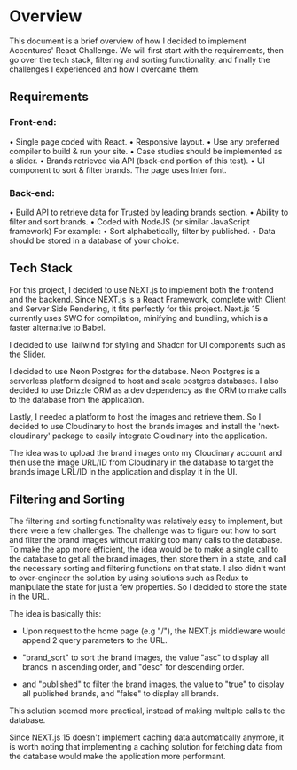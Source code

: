 # Overview

This document is a brief overview of how I decided to implement Accentures' React Challenge. We will first start with the requirements, then go over the tech stack, filtering and sorting functionality, and finally the challenges I experienced and how I overcame them.

## Requirements

### Front-end:
• Single page coded with React.
• Responsive layout.
• Use any preferred compiler to build & run your site.
• Case studies should be implemented as a slider.
• Brands retrieved via API (back-end portion of this test).
• UI component to sort & filter brands.
The page uses Inter font.

### Back-end:
• Build API to retrieve data for Trusted by leading brands section.
• Ability to filter and sort brands.
• Coded with NodeJS (or similar JavaScript framework)
For example:
• Sort alphabetically, filter by published.
• Data should be stored in a database of your choice.


## Tech Stack

For this project, I decided to use NEXT.js to implement both the frontend and the backend. Since NEXT.js is a React Framework, complete with Client and Server Side Rendering, it fits perfectly for this project. Next.js 15 currently uses SWC for compilation, minifying and bundling, which is a faster alternative to Babel.

I decided to use Tailwind for styling and Shadcn for UI components such as the Slider.

I decided to use Neon Postgres for the database. Neon Postgres is a serverless platform designed to host and scale postgres databases. I also decided to use Drizzle ORM as a dev dependency as the ORM to make calls to the database from the application. 

Lastly, I needed a platform to host the images and retrieve them. So I decided to use Cloudinary to host the brands images and install the 'next-cloudinary' package to easily integrate Cloudinary into the application.

The idea was to upload the brand images onto my Cloudinary account and then use the image URL/ID from Cloudinary in the database to target the brands image URL/ID in the application and display it in the UI. 


## Filtering and Sorting
The filtering and sorting functionality was relatively easy to implement, but there were a few challenges. The challenge was to figure out how to sort and filter the brand images without making too many calls to the database. To make the app more efficient, the idea would be to make a single call to the database to get all the brand images, then store them in a state, and call the necessary sorting and filtering functions on that state. I also didn't want to over-engineer the solution by using solutions such as Redux to manipulate the state for just a few properties. So I decided to store the state in the URL. 

The idea is basically this: 
- Upon request to the home page (e.g "/"), the NEXT.js middleware would append 2 query parameters to the URL. 
 - "brand_sort" to sort the brand images, the value "asc" to display all brands in ascending order, and "desc" for descending order.

- and "published" to filter the brand images, the value to "true" to display all published brands, and "false" to display all brands.

This solution seemed more practical, instead of making multiple calls to the database. 

Since NEXT.js 15 doesn't implement caching data automatically anymore, it is worth noting that implementing a caching solution for fetching data from the database would make the application more performant. 



